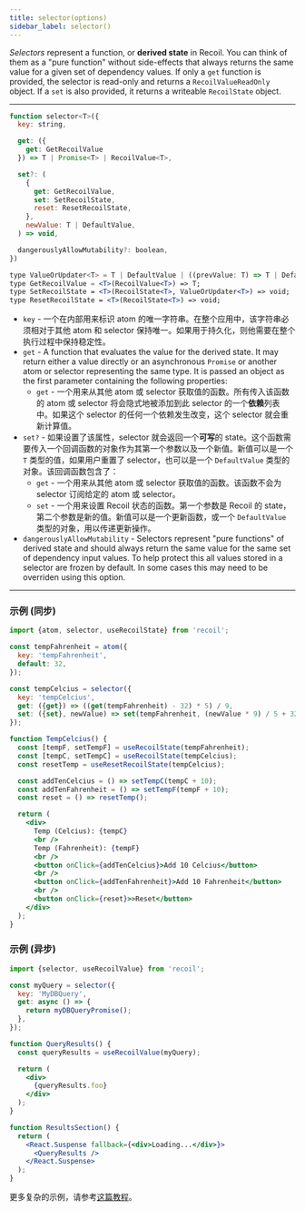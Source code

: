 ```yaml
---
title: selector(options)
sidebar_label: selector()
---
```


*Selectors* represent a function, or **derived state** in Recoil.  You can think of them as a "pure function" without side-effects that always returns the same value for a given set of dependency values.  If only a `get` function is provided, the selector is read-only and returns a `RecoilValueReadOnly` object.  If a `set` is also provided, it returns a writeable `RecoilState` object.

---

```jsx
function selector<T>({
  key: string,

  get: ({
    get: GetRecoilValue
  }) => T | Promise<T> | RecoilValue<T>,

  set?: (
    {
      get: GetRecoilValue,
      set: SetRecoilState,
      reset: ResetRecoilState,
    },
    newValue: T | DefaultValue,
  ) => void,

  dangerouslyAllowMutability?: boolean,
})
```

```jsx
type ValueOrUpdater<T> = T | DefaultValue | ((prevValue: T) => T | DefaultValue);
type GetRecoilValue = <T>(RecoilValue<T>) => T;
type SetRecoilState = <T>(RecoilState<T>, ValueOrUpdater<T>) => void;
type ResetRecoilState = <T>(RecoilState<T>) => void;
```

- `key` - 一个在内部用来标识 atom 的唯一字符串。在整个应用中，该字符串必须相对于其他 atom 和 selector 保持唯一。如果用于持久化，则他需要在整个执行过程中保持稳定性。
- `get` - A function that evaluates the value for the derived state.  It may return either a value directly or an asynchronous `Promise` or another atom or selector representing the same type.  It is passed an object as the first parameter containing the following properties:
  - `get` - 一个用来从其他 atom 或 selector 获取值的函数。所有传入该函数的 atom 或 selector 将会隐式地被添加到此 selector 的一个**依赖**列表中。如果这个 selector 的任何一个依赖发生改变，这个 selector 就会重新计算值。
- `set?` - 如果设置了该属性，selector 就会返回一个**可写**的 state。这个函数需要传入一个回调函数的对象作为其第一个参数以及一个新值。新值可以是一个 `T` 类型的值，如果用户重置了 selector，也可以是一个 `DefaultValue` 类型的对象。该回调函数包含了：
  - `get` - 一个用来从其他 atom 或 selector 获取值的函数。该函数不会为 selector 订阅给定的 atom 或 selector。
  - `set` - 一个用来设置 Recoil 状态的函数。第一个参数是 Recoil 的 state，第二个参数是新的值。新值可以是一个更新函数，或一个 `DefaultValue` 类型的对象，用以传递更新操作。
- `dangerouslyAllowMutability` - Selectors represent "pure functions" of derived state and should always return the same value for the same set of dependency input values.  To help protect this all values stored in a selector are frozen by default.  In some cases this may need to be overriden using this option.

---

### 示例 (同步)

```jsx
import {atom, selector, useRecoilState} from 'recoil';

const tempFahrenheit = atom({
  key: 'tempFahrenheit',
  default: 32,
});

const tempCelcius = selector({
  key: 'tempCelcius',
  get: ({get}) => ((get(tempFahrenheit) - 32) * 5) / 9,
  set: ({set}, newValue) => set(tempFahrenheit, (newValue * 9) / 5 + 32),
});

function TempCelcius() {
  const [tempF, setTempF] = useRecoilState(tempFahrenheit);
  const [tempC, setTempC] = useRecoilState(tempCelcius);
  const resetTemp = useResetRecoilState(tempCelcius);

  const addTenCelcius = () => setTempC(tempC + 10);
  const addTenFahrenheit = () => setTempF(tempF + 10);
  const reset = () => resetTemp();

  return (
    <div>
      Temp (Celcius): {tempC}
      <br />
      Temp (Fahrenheit): {tempF}
      <br />
      <button onClick={addTenCelcius}>Add 10 Celcius</button>
      <br />
      <button onClick={addTenFahrenheit}>Add 10 Fahrenheit</button>
      <br />
      <button onClick={reset}>>Reset</button>
    </div>
  );
}
```

### 示例 (异步)

```jsx
import {selector, useRecoilValue} from 'recoil';

const myQuery = selector({
  key: 'MyDBQuery',
  get: async () => {
    return myDBQueryPromise();
  },
});

function QueryResults() {
  const queryResults = useRecoilValue(myQuery);

  return (
    <div>
      {queryResults.foo}
    </div>
  );
}

function ResultsSection() {
  return (
    <React.Suspense fallback={<div>Loading...</div>}>
      <QueryResults />
    </React.Suspense>
  );
}
```

更多复杂的示例，请参考[这篇教程](/docs/guides/asynchronous-data-queries)。
